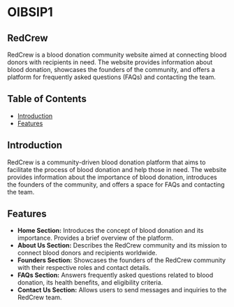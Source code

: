 # OIBSIP1
## RedCrew

RedCrew is a blood donation community website aimed at connecting blood donors with recipients in need. The website provides information about blood donation, showcases the founders of the community, and offers a platform for frequently asked questions (FAQs) and contacting the team.

## Table of Contents

- [Introduction](#introduction)
- [Features](#features)


## Introduction

RedCrew is a community-driven blood donation platform that aims to facilitate the process of blood donation and help those in need. The website provides information about the importance of blood donation, introduces the founders of the community, and offers a space for FAQs and contacting the team.

## Features

- **Home Section:** Introduces the concept of blood donation and its importance. Provides a brief overview of the platform.
- **About Us Section:** Describes the RedCrew community and its mission to connect blood donors and recipients worldwide.
- **Founders Section:** Showcases the founders of the RedCrew community with their respective roles and contact details.
- **FAQs Section:** Answers frequently asked questions related to blood donation, its health benefits, and eligibility criteria.
- **Contact Us Section:** Allows users to send messages and inquiries to the RedCrew team.



